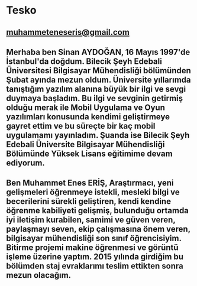 # Tesko
## muhammeteneseris@gmail.com
## Merhaba ben Sinan AYDOĞAN, 16 Mayıs 1997'de İstanbul'da doğdum. Bilecik Şeyh Edebali Üniversitesi Bilgisayar Mühendisliği bölümünden Şubat ayında mezun oldum. Üniversite yıllarımda tanıştığım yazılım alanına büyük bir ilgi ve sevgi duymaya başladım. Bu ilgi ve sevginin getirmiş olduğu merak ile Mobil Uygulama ve Oyun yazılımları konusunda kendimi geliştirmeye gayret ettim ve bu süreçte bir kaç mobil uygulamamı yayınladım. Şuanda ise Bilecik Şeyh Edebali Üniversite Bilgisayar Mühendisliği Bölümünde Yüksek Lisans eğitimime devam ediyorum.
## Ben Muhammet Enes ERİŞ, Araştırmacı, yeni gelişmeleri öğrenmeye istekli, mesleki bilgi ve becerilerini sürekli geliştiren, kendi kendine öğrenme kabiliyeti gelişmiş, bulunduğu ortamda iyi iletişim kurabilen, samimi ve güven veren, paylaşmayı seven, ekip çalışmasına önem veren, bilgisayar mühendisliği son sınıf öğrencisiyim. Bitirme projemi makine öğrenmesi ve görüntü işleme üzerine yaptım. 2015 yılında girdiğim bu bölümden staj evraklarımı teslim ettikten sonra mezun olacağım.
